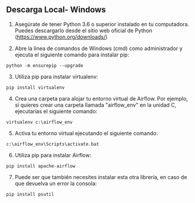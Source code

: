 ## Descarga Local- Windows

  1.  Asegúrate de tener Python 3.6 o superior instalado en tu computadora. Puedes descargarlo desde el sitio web oficial de Python (https://www.python.org/downloads/)

  2.  Abre la línea de comandos de Windows (cmd) como administrador y ejecuta el siguiente comando para instalar pip:

<pre><code>python -m ensurepip --upgrade</code></pre>

  3.  Utiliza pip para instalar virtualenv:
  
<pre><code>pip install virtualenv</code></pre>

  4.  Crea una carpeta para alojar tu entorno virtual de Airflow. Por ejemplo, si quieres crear una carpeta llamada "airflow_env" en la unidad C, ejecutarías el siguiente comando:
  
<pre><code>virtualenv c:\airflow_env</code></pre>
 
  5.  Activa tu entorno virtual ejecutando el siguiente comando:

<pre><code>c:\airflow_env\Scripts\activate.bat</code></pre>

  6.  Utiliza pip para instalar Airflow:

<pre><code>pip install apache-airflow</code></pre>

  7.  Puede ser que también necesites instalar esta otra librería, en caso de que devuelva un error la consola:

<pre><code>pip install psutil</code></pre>





